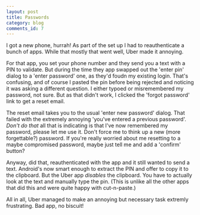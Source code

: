 ```yaml
---
layout: post
title: Passwords
category: blog
comments_id: 7
---
```


I got a new phone, hurrah!  As part of the set up I had to
reauthenticate a bunch of apps.  While that mostly that went well,
Uber made it annoying.

For that app, you set your phone number and they send you a text with
a PIN to validate.  But during the time they app swapped out the
'enter pin' dialog to a 'enter password' one, as they'd foudn my
existing login.  That's confusing, and of course I pasted the pin
before being rejected and noticing it was asking a different question.
I either typoed or misremembered my password, not sure.  But as that
didn't work, I clicked the 'forgot password' link to get a reset email.

The reset email takes you to the usual 'enter new password' dialog.
That failed with the extremely annoying 'you've entered a previous
password'.  *Don't do that* all that is indicating is that I've now
remembered my password, please let me use it.  Don't force me to think
up a new (more forgettable?) password.  If you're really worried about
me resetting to a maybe compromised password, maybe just tell me and
add a 'confirm' button?

Anyway, did that, reauthenticated with the app and it still wanted to
send a text.  Android's now smart enough to extract the PIN and offer
to copy it to the clipboard.  But the Uber app *disables* the
clipboard.  You have to actually look at the text and manually type
the pin.  (This is unlike all the other apps that did this and were
quite happy with cut-n-paste.)

All in all, Uber managed to make an annoying but necessary task
extremly frustrating.  Bad app, no biscuit!
